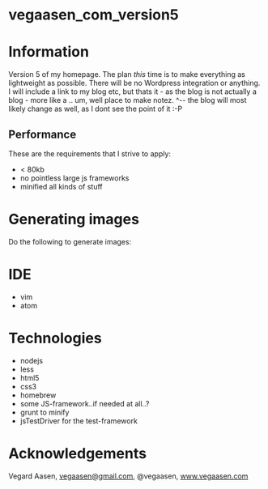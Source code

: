 vegaasen_com_version5
=====================

# Information

Version 5 of my homepage. The plan _this_ time is to make everything as lightweight as possible. There will be no Wordpress integration or anything.
I will include a link to my blog etc, but thats it - as the blog is not actually a blog - more like a .. um, well place to make notez.
^-- the blog will most likely change as well, as I dont see the point of it :-P

## Performance

These are the requirements that I strive to apply:

* < 80kb
* no pointless large js frameworks
* minified all kinds of stuff

# Generating images

Do the following to generate images:

  

# IDE

* vim
* atom

# Technologies

* nodejs
* less
* html5
* css3
* homebrew
* some JS-framework..if needed at all..?
* grunt to minify
* jsTestDriver for the test-framework

# Acknowledgements

Vegard Aasen, vegaasen@gmail.com, @vegaasen, www.vegaasen.com
